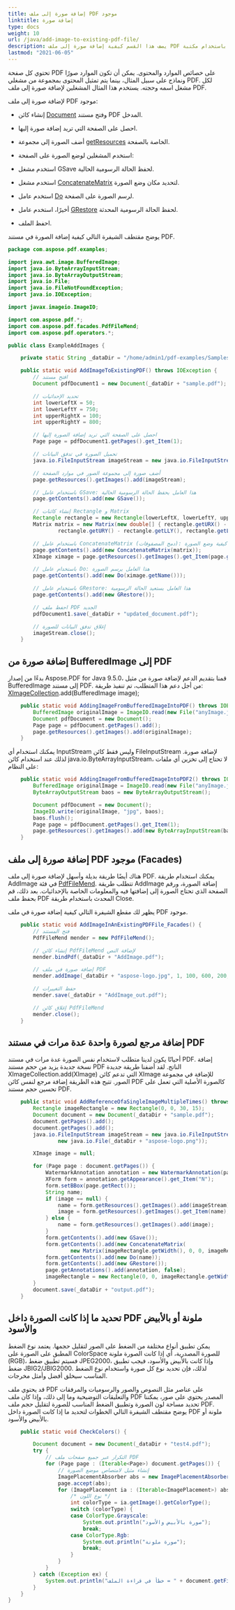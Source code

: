 ```yaml
---
title: إضافة صورة إلى ملف PDF موجود
linktitle: إضافة صورة
type: docs
weight: 10
url: /java/add-image-to-existing-pdf-file/
description: يصف هذا القسم كيفية إضافة صورة إلى ملف PDF موجود باستخدام مكتبة Java.
lastmod: "2021-06-05"
---
```


تحتوي كل صفحة PDF على خصائص الموارد والمحتوى. يمكن أن تكون الموارد صورًا ونماذج على سبيل المثال، بينما يتم تمثيل المحتوى بمجموعة من مشغلي PDF. لكل مشغل اسمه وحجته. يستخدم هذا المثال المشغلين لإضافة صورة إلى ملف PDF.

لإضافة صورة إلى ملف PDF موجود:

- إنشاء كائن [Document](https://reference.aspose.com/pdf/java/com.aspose.pdf/Document) وفتح مستند PDF المدخل.
- احصل على الصفحة التي تريد إضافة صورة إليها.
- أضف الصورة إلى مجموعة [getResources](https://reference.aspose.com/pdf/java/com.aspose.pdf/Page#getResources--) الخاصة بالصفحة.
- استخدم المشغلين لوضع الصورة على الصفحة:
- استخدم مشغل GSave لحفظ الحالة الرسومية الحالية.

- استخدم مشغل [ConcatenateMatrix](https://reference.aspose.com/pdf/java/com.aspose.pdf.operators.class-use/concatenatematrix) لتحديد مكان وضع الصورة.
- استخدم عامل [Do](https://reference.aspose.com/pdf/java/com.aspose.pdf.operators/class-use/Do) لرسم الصورة على الصفحة.
- أخيرًا، استخدم عامل [GRestore](https://reference.aspose.com/pdf/java/com.aspose.pdf.operators.class-use/grestore) لحفظ الحالة الرسومية المحدثة.
- احفظ الملف.

يوضح مقتطف الشيفرة التالي كيفية إضافة الصورة في مستند PDF.

```java
package com.aspose.pdf.examples;

import java.awt.image.BufferedImage;
import java.io.ByteArrayInputStream;
import java.io.ByteArrayOutputStream;
import java.io.File;
import java.io.FileNotFoundException;
import java.io.IOException;

import javax.imageio.ImageIO;

import com.aspose.pdf.*;
import com.aspose.pdf.facades.PdfFileMend;
import com.aspose.pdf.operators.*;

public class ExampleAddImages {

    private static String _dataDir = "/home/admin1/pdf-examples/Samples/";

    public static void AddImageToExistingPDF() throws IOException {
        // افتح مستند
        Document pdfDocument1 = new Document(_dataDir + "sample.pdf");

        // تحديد الإحداثيات
        int lowerLeftX = 50;
        int lowerLeftY = 750;
        int upperRightX = 100;
        int upperRightY = 800;

        // احصل على الصفحة التي تريد إضافة الصورة إليها
        Page page = pdfDocument1.getPages().get_Item(1);

        // تحميل الصورة في تدفق البيانات
        java.io.FileInputStream imageStream = new java.io.FileInputStream(new java.io.File(_dataDir + "logo.png"));

        // أضف صورة إلى مجموعة الصور في موارد الصفحة
        page.getResources().getImages().add(imageStream);

        // باستخدام عامل GSave: هذا العامل يحفظ الحالة الرسومية الحالية
        page.getContents().add(new GSave());

        // إنشاء كائنات Rectangle و Matrix
        Rectangle rectangle = new Rectangle(lowerLeftX, lowerLeftY, upperRightX, upperRightY);
        Matrix matrix = new Matrix(new double[] { rectangle.getURX() - rectangle.getLLX(), 0, 0,
                rectangle.getURY() - rectangle.getLLY(), rectangle.getLLX(), rectangle.getLLY() });

        // باستخدام عامل ConcatenateMatrix (دمج المصفوفات): يحدد كيفية وضع الصورة
        page.getContents().add(new ConcatenateMatrix(matrix));
        XImage ximage = page.getResources().getImages().get_Item(page.getResources().getImages().size());

        // باستخدام عامل Do: هذا العامل يرسم الصورة
        page.getContents().add(new Do(ximage.getName()));

        // باستخدام عامل GRestore: هذا العامل يستعيد الحالة الرسومية
        page.getContents().add(new GRestore());

        // احفظ ملف PDF الجديد
        pdfDocument1.save(_dataDir + "updated_document.pdf");

        // إغلاق تدفق البيانات للصورة
        imageStream.close();
    }
```


## إضافة صورة من BufferedImage إلى PDF

بدءًا من إصدار Aspose.PDF for Java 9.5.0، قمنا بتقديم الدعم لإضافة صورة من مثيل BufferedImage إلى مستند PDF. من أجل دعم هذا المتطلب، تم تنفيذ طريقة: [XImageCollection](https://reference.aspose.com/pdf/java/com.aspose.pdf/XImageCollection).add(BufferedImage image);

```java
    public static void AddingImageFromBufferedImageIntoPDF() throws IOException {
        BufferedImage originalImage = ImageIO.read(new File("anyImage.jpg"));
        Document pdfDocument = new Document();
        Page page = pdfDocument.getPages().add();
        page.getResources().getImages().add(originalImage);
    }
```

يمكنك استخدام أي InputStream وليس فقط كائن FileInputStream لإضافة صورة. لذلك عند استخدام كائن java.io.ByteArrayInputStream، لا تحتاج إلى تخزين أي ملفات على النظام:

```java
    public static void AddingImageFromBufferedImageIntoPDF2() throws IOException {
        BufferedImage originalImage = ImageIO.read(new File("anyImage.jpg"));
        ByteArrayOutputStream baos = new ByteArrayOutputStream();

        Document pdfDocument = new Document();
        ImageIO.write(originalImage, "jpg", baos);
        baos.flush();
        Page page = pdfDocument.getPages().get_Item(1);
        page.getResources().getImages().add(new ByteArrayInputStream(baos.toByteArray()));
    }
```


## إضافة صورة إلى ملف PDF موجود (Facades)

هناك أيضًا طريقة بديلة وأسهل لإضافة صورة إلى ملف PDF. يمكنك استخدام طريقة AddImage في فئة [PdfFileMend](https://reference.aspose.com/pdf/java/com.aspose.pdf.facades/PdfFileMend). تتطلب طريقة AddImage إضافة الصورة، ورقم الصفحة الذي تحتاج الصورة إلى إضافتها فيه والمعلومات الخاصة بالإحداثيات. بعد ذلك، قم بحفظ ملف PDF المحدث باستخدام طريقة Close.

يظهر لك مقطع الشيفرة التالي كيفية إضافة صورة في ملف PDF موجود.

```java
    public static void AddImageInAnExistingPDFFile_Facades() {
        // فتح المستند
        PdfFileMend mender = new PdfFileMend();

        // إنشاء كائن PdfFileMend لإضافة النص
        mender.bindPdf(_dataDir + "AddImage.pdf");

        // إضافة صورة في ملف PDF
        mender.addImage(_dataDir + "aspose-logo.jpg", 1, 100, 600, 200, 700);

        // حفظ التغييرات
        mender.save(_dataDir + "AddImage_out.pdf");

        // إغلاق كائن PdfFileMend
        mender.close();
    }
```


## إضافة مرجع لصورة واحدة عدة مرات في مستند PDF

أحيانًا يكون لدينا متطلب لاستخدام نفس الصورة عدة مرات في مستند PDF. إضافة نسخة جديدة يزيد من حجم مستند PDF الناتج. لقد أضفنا طريقة جديدة XImageCollection.add(XImage) التي تدعم كائن XImage للإضافة في مجموعة الصور. تتيح هذه الطريقة إضافة مرجع لنفس كائن PDF كالصورة الأصلية التي تعمل على تحسين حجم مستند PDF.

```java
    public static void AddReferenceOfaSingleImageMultipleTimes() throws FileNotFoundException {
        Rectangle imageRectangle = new Rectangle(0, 0, 30, 15);
        Document document = new Document(_dataDir + "sample.pdf");
        document.getPages().add();
        document.getPages().add();
        java.io.FileInputStream imageStream = new java.io.FileInputStream(
                new java.io.File(_dataDir + "aspose-logo.png"));

        XImage image = null;

        for (Page page : document.getPages()) {
            WatermarkAnnotation annotation = new WatermarkAnnotation(page, page.getRect());
            XForm form = annotation.getAppearance().get_Item("N");
            form.setBBox(page.getRect());
            String name;
            if (image == null) {
                name = form.getResources().getImages().add(imageStream);
                image = form.getResources().getImages().get_Item(name);
            } else {
                name = form.getResources().getImages().add(image);
            }
            form.getContents().add(new GSave());
            form.getContents().add(new ConcatenateMatrix(
                    new Matrix(imageRectangle.getWidth(), 0, 0, imageRectangle.getHeight(), 0, 0)));
            form.getContents().add(new Do(name));
            form.getContents().add(new GRestore());
            page.getAnnotations().add(annotation, false);
            imageRectangle = new Rectangle(0, 0, imageRectangle.getWidth() * 1.01, imageRectangle.getHeight() * 1.01);
        }
        document.save(_dataDir + "output.pdf");
    }
```


## تحديد ما إذا كانت الصورة داخل PDF ملونة أو بالأبيض والأسود

يمكن تطبيق أنواع مختلفة من الضغط على الصور لتقليل حجمها. يعتمد نوع الضغط المطبق على الصورة على ColorSpace للصورة المصدرية، أي إذا كانت الصورة ملونة (RGB)، فسيتم تطبيق ضغط JPEG2000، وإذا كانت بالأبيض والأسود، فيجب تطبيق ضغط JBIG2/JBIG2000. لذلك، فإن تحديد نوع كل صورة واستخدام نوع الضغط المناسب سيخلق أفضل وأمثل مخرجات.

قد يحتوي ملف PDF على عناصر مثل النصوص والصور والرسوميات والمرفقات والتعليقات التوضيحية وما إلى ذلك، وإذا كان ملف PDF المصدر يحتوي على صور، يمكننا تحديد مساحة لون الصورة وتطبيق الضغط المناسب للصورة لتقليل حجم ملف PDF. يوضح مقتطف الشيفرة التالي الخطوات لتحديد ما إذا كانت الصورة داخل PDF ملونة أو بالأبيض والأسود.

```java
    public static void CheckColors() {

        Document document = new Document(_dataDir + "test4.pdf");
        try {
            // التكرار عبر جميع صفحات ملف PDF
            for (Page page : (Iterable<Page>) document.getPages()) {
                // إنشاء مثيل لامتصاص موضع الصورة
                ImagePlacementAbsorber abs = new ImagePlacementAbsorber();
                page.accept(abs);
                for (ImagePlacement ia : (Iterable<ImagePlacement>) abs.getImagePlacements()) {
                    /* نوع اللون */
                    int colorType = ia.getImage().getColorType();
                    switch (colorType) {
                    case ColorType.Grayscale:
                        System.out.println("صورة بالأبيض والأسود");
                        break;
                    case ColorType.Rgb:
                        System.out.println("صورة ملونة");
                        break;
                    }
                }
            }
        } catch (Exception ex) {
            System.out.println("خطأ في قراءة الملف = " + document.getFileName());
        }
    }
}
```